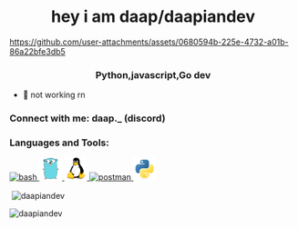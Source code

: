 <h1 align="center">hey i am daap/daapiandev</h1>



https://github.com/user-attachments/assets/0680594b-225e-4732-a01b-86a22bfe3db5




<h3 align="center">Python,javascript,Go dev</h3>

- 🔭 not working rn




<h3 align="left">Connect with me: daap._ (discord)</h3>
<p align="left">
</p>



<h3 align="left">Languages and Tools:</h3>
<p align="left"> <a href="https://www.gnu.org/software/bash/" target="_blank" rel="noreferrer"> <img src="https://www.vectorlogo.zone/logos/gnu_bash/gnu_bash-icon.svg" alt="bash" width="40" height="40"/> </a> <a href="https://golang.org" target="_blank" rel="noreferrer"> <img src="https://raw.githubusercontent.com/devicons/devicon/master/icons/go/go-original.svg" alt="go" width="40" height="40"/> </a> <a href="https://www.linux.org/" target="_blank" rel="noreferrer"> <img src="https://raw.githubusercontent.com/devicons/devicon/master/icons/linux/linux-original.svg" alt="linux" width="40" height="40"/> </a> <a href="https://postman.com" target="_blank" rel="noreferrer"> <img src="https://www.vectorlogo.zone/logos/getpostman/getpostman-icon.svg" alt="postman" width="40" height="40"/> </a> <a href="https://www.python.org" target="_blank" rel="noreferrer"> <img src="https://raw.githubusercontent.com/devicons/devicon/master/icons/python/python-original.svg" alt="python" width="40" height="40"/> </a> </p>


<p>&nbsp;<img align="center" src="https://github-readme-stats.vercel.app/api?username=daapiandev&show_icons=true&locale=en" alt="daapiandev" /></p>



<p align="left"> <img src="https://komarev.com/ghpvc/?username=daapiandev&label=Profile%20views&color=0e75b6&style=flat" alt="daapiandev" /> </p>
